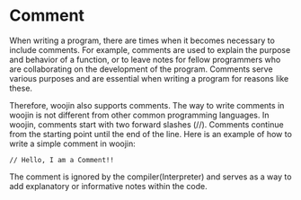 # Comment
When writing a program, there are times when it becomes necessary to include comments. For example, comments are used to explain the purpose and behavior of a function, or to leave notes for fellow programmers who are collaborating on the development of the program. Comments serve various purposes and are essential when writing a program for reasons like these.

Therefore, woojin also supports comments. The way to write comments in woojin is not different from other common programming languages. In woojin, comments start with two forward slashes (//). Comments continue from the starting point until the end of the line. Here is an example of how to write a simple comment in woojin:
```woojin
// Hello, I am a Comment!!
```
The comment is ignored by the compiler(Interpreter) and serves as a way to add explanatory or informative notes within the code.